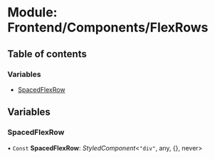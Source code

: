 # Module: Frontend/Components/FlexRows

## Table of contents

### Variables

- [SpacedFlexRow](frontend_components_flexrows.md#spacedflexrow)

## Variables

### SpacedFlexRow

• `Const` **SpacedFlexRow**: _StyledComponent_<`"div"`, any, {}, never\>
